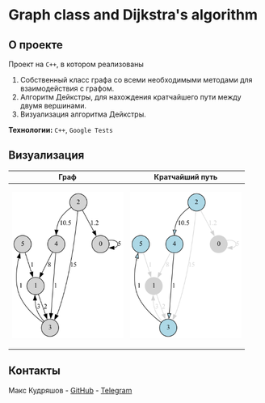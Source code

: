 # Graph class and Dijkstra's algorithm

## О проекте

Проект на `C++`, в котором реализованы

1. Собственный класс графа со всеми необходимыми методами для взаимодействия с графом.
2. Алгоритм Дейкстры, для нахождения кратчайшего пути между двумя вершинами.
3. Визуализация алгоритма Дейкстры.

[//]: # (<p align="left"><img src="images/process.png" width="500px"></p>)

**Технологии:** `С++`, `Google Tests`

## Визуализация


| Граф                                                            | Кратчайший путь                                                          |
|-----------------------------------------------------------------|--------------------------------------------------------------------------|
| <p align="left"><img src="images/graph1.png" width="220px"></p> | <p align="left"><img src="images/graph_dijkstra1.png" width="220px"></p> |


[//]: # (<p align="left"><img src="images/example3.png" width="100%"></p>)

## Контакты

Макс Кудряшов - [GitHub](https://github.com/kudrmax) - [Telegram](https://t.me/kudrmax)
